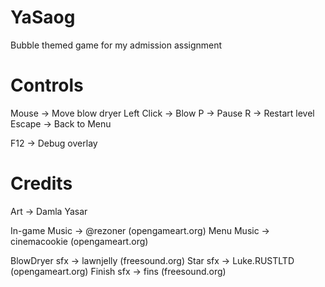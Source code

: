 YaSaog
======

Bubble themed game for my admission assignment

Controls
=======
Mouse		-> Move blow dryer
Left Click 	-> Blow
P 			-> Pause
R 			-> Restart level
Escape		-> Back to Menu

F12			-> Debug overlay

Credits
========
Art -> Damla Yasar

In-game Music -> @rezoner (opengameart.org)
Menu Music -> cinemacookie (opengameart.org)

BlowDryer sfx -> lawnjelly (freesound.org)
Star sfx -> Luke.RUSTLTD (opengameart.org)
Finish sfx -> fins (freesound.org)